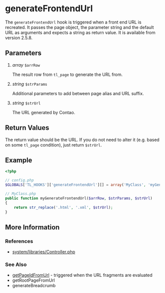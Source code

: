 # generateFrontendUrl


The `generateFrontendUrl` hook is triggered when a front end URL is recreated. It passes the page object, the parameter string and the default URL as arguments and expects a string as return value. It is available from version 2.5.8.


## Parameters 

1. *array* `$arrRow`

	The result row from `tl_page` to generate the URL from.

2. *string* `$strParams`

	Additional parameters to add between page alias and URL suffix.

3. *string* `$strUrl`

	The URL generated by Contao.


## Return Values 

The return value should be the URL. If you do not need to alter it (e.g. based on some `tl_page` condition), just return `$strUrl`.


## Example 

```php
<?php

// config.php
$GLOBALS['TL_HOOKS']['generateFrontendUrl'][] = array('MyClass', 'myGenerateFrontendUrl');

// MyClass.php
public function myGenerateFrontendUrl($arrRow, $strParams, $strUrl)
{
    return str_replace('.html', '.xml', $strUrl);
}
```


## More Information


### References

- [system/libraries/Controller.php](https://github.com/contao/core/blob/2.11.7/system/libraries/Controller.php#L2669)


### See Also

- [getPageIdFromUrl](getPageIdFromUrl.md) - triggered when the URL fragments are evaluated
- <span class="undocumented">getRootPageFromUrl</span>
- <span class="undocumented">generateBreadcrumb</span>
